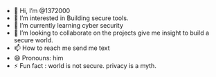 - 👋 Hi, I’m @1372000
- 👀 I’m interested in Building secure tools.
- 🌱 I’m currently learning cyber security
- 💞️ I’m looking to collaborate on the projects give me insight to build a secure world.
- 📫 How to reach me send me text
- 😄 Pronouns: him
- ⚡ Fun fact : world is not secure. privacy is a myth.

<!---
1372000/1372000 is a ✨ special ✨ repository because its `README.md` (this file) appears on your GitHub profile.
You can click the Preview link to take a look at your changes.
--->
